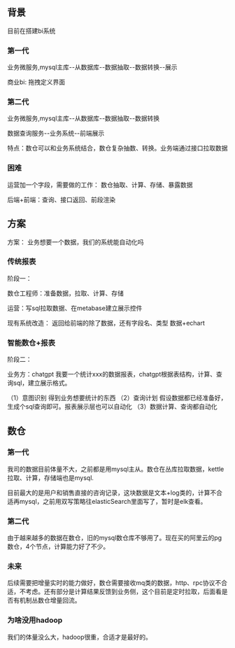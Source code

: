 ## 背景
目前在搭建bi系统
### 第一代
业务微服务,mysql主库--从数据库--数据抽取--数据转换--展示

商业bi: 拖拽定义界面

### 第二代
业务微服务,mysql主库--从数据库--数据抽取--数据转换

数据查询服务--业务系统--前端展示

特点：数仓可以和业务系统结合，数仓复杂抽数、转换。业务端通过接口拉取数据

### 困难

运营加一个字段，需要做的工作：
数仓抽取、计算、存储、暴露数据

后端+前端：查询、接口返回、前段渲染

## 方案
方案：
业务想要一个数据，我们的系统能自动化吗

### 传统报表

阶段一：

数仓工程师：准备数据，拉取、计算、存储

运营：写sql拉取数据、在metabase建立展示控件

现有系统改造：
    返回给前端的除了数据，还有字段名、类型
    数据+echart

### 智能数仓+报表
阶段二：

业务方：chatgpt 我要一个统计xxx的数据报表，chatgpt根据表结构，计算、查询sql，建立展示格式。

（1）意图识别
    得到业务想要统计的东西
（2）查询计划
    假设数据都已经准备好，生成个sql查询即可。报表展示层也可以自动化
（3）数据计算、查询都自动化  


## 数仓

### 第一代
我司的数据目前体量不大，之前都是用mysql主从。数仓在丛库拉取数据，kettle拉取、计算，存储端也是mysql.

目前最大的是用户和销售直接的咨询记录，这块数据是文本+log类的，计算不合适再mysql，之前用双写策略往elasticSearch里面写了，暂时是elk查看。

### 第二代
由于越来越多的数据在数仓，旧的mysql数仓库不够用了。现在买的阿里云的pg数仓，4个节点，计算能力好了不少。

### 未来
后续需要把增量实时的能力做好，数仓需要接收mq类的数据，http、rpc协议不合适，不考虑。还有部分是计算结果反馈到业务侧，这个目前是定时拉取，后面看是否有机制丛数仓增量回流。

### 为啥没用hadoop
我们的体量没么大，hadoop很重，合适才是最好的。

